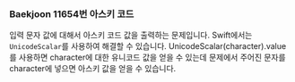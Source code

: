### Baekjoon 11654번 아스키 코드

입력 문자 값에 대해서 아스키 코드 값을 출력하는 문제입니다. Swift에서는 `UnicodeScalar`를 사용하여 해결할 수 있습니다. UnicodeScalar(character).value 를 사용하면 character에 대한 유니코드 값을 얻을 수 있는데 문제에서 주어진 문자를 character에 넣으면 아스키 값을 얻을 수 있습니다.